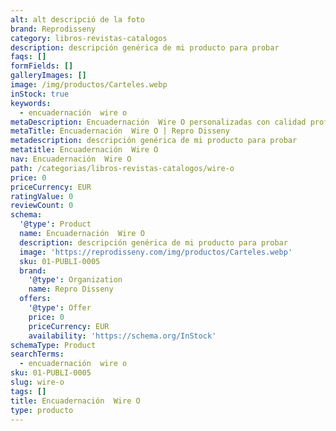 ```yaml
---
alt: alt descripció de la foto
brand: Reprodisseny
category: libros-revistas-catalogos
description: descripción genérica de mi producto para probar
faqs: []
formFields: []
galleryImages: []
image: /img/productos/Carteles.webp
inStock: true
keywords:
  - encuadernación  wire o
metaDescription: Encuadernación  Wire O personalizadas con calidad profesional en Cataluña.
metaTitle: Encuadernación  Wire O | Repro Disseny
metadescription: descripción genérica de mi producto para probar
metatitle: Encuadernación  Wire O
nav: Encuadernación  Wire O
path: /categorias/libros-revistas-catalogos/wire-o
price: 0
priceCurrency: EUR
ratingValue: 0
reviewCount: 0
schema:
  '@type': Product
  name: Encuadernación  Wire O
  description: descripción genérica de mi producto para probar
  image: 'https://reprodisseny.com/img/productos/Carteles.webp'
  sku: 01-PUBLI-0005
  brand:
    '@type': Organization
    name: Repro Disseny
  offers:
    '@type': Offer
    price: 0
    priceCurrency: EUR
    availability: 'https://schema.org/InStock'
schemaType: Product
searchTerms:
  - encuadernación  wire o
sku: 01-PUBLI-0005
slug: wire-o
tags: []
title: Encuadernación  Wire O
type: producto
---
```


